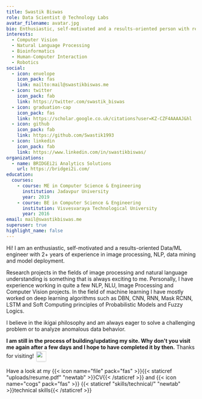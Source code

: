 ```yaml
---
title: Swastik Biswas
role: Data Scientist @ Technology Labs
avatar_filename: avatar.jpg
bio: Enthusiastic, self-motivated and a results-oriented person with research interests broadly in Computer Vision, Natural Language Processing, Bioinformatics, Human-Computer Interaction and Robotics.
interests:
  - Computer Vision
  - Natural Language Processing
  - Bioinformatics
  - Human-Computer Interaction
  - Robotics
social:
  - icon: envelope
    icon_pack: fas
    link: mailto:mail@swastikbiswas.me
  - icon: twitter
    icon_pack: fab
    link: https://twitter.com/swastik_biswas
  - icon: graduation-cap
    icon_pack: fas
    link: https://scholar.google.co.uk/citations?user=KZ-CZF4AAAAJ&hl
  - icon: github
    icon_pack: fab
    link: https://github.com/Swastik1993
  - icon: linkedin
    icon_pack: fab
    link: https://www.linkedin.com/in/swastikbiswas/
organizations:
  - name: BRIDGEi2i Analytics Solutions
    url: https://bridgei2i.com/
education:
  courses:
    - course: ME in Computer Science & Engineering
      institution: Jadavpur University
      year: 2019
    - course: BE in Computer Science & Engineering
      institution: Visvesvaraya Technological University
      year: 2016
email: mail@swastikbiswas.me
superuser: true
highlight_name: false
---
```


Hi! I am an enthusiastic, self-motivated and a results-oriented Data/ML engineer with 2+ years of experience in image processing, NLP, data mining and model deployment.

Research projects in the fields of image processing and natural language understanding is something that is always exciting to me.
Personally, I have experience working in quite a few NLP, NLU, Image Processing and Computer Vision projects.
In the field of machine learning I have mostly worked on deep learning algorithms such as DBN, CNN, RNN, Mask RCNN, LSTM and Soft Computing principles of Probabilistic Models and Fuzzy Logics.

I believe in the ikigai philosophy and am always eager to solve a challenging problem or to analyze anomalous data behavior.

__I am still in the process of building/updating my site. Why don't you visit me again after a few days and I hope to have completed it by then.__ Thanks for visiting! <img src="uploads/namaste.svg" class="shadowed" style="display: inline-block; margin:1px; vertical-align:middle; width:30px; height:30px; bottom:1px; z-index:-1; transform:scale(.9); box-shadow: 0px 3px 3px -3px #202020">

Have a look at my {{< icon name="file" pack="fas" >}}{{< staticref "uploads/resume.pdf" "newtab" >}}CV{{< /staticref >}}
 and {{< icon name="cogs" pack="fas" >}} {{< staticref "skills/technical/" "newtab" >}}technical skills{{< /staticref >}}
